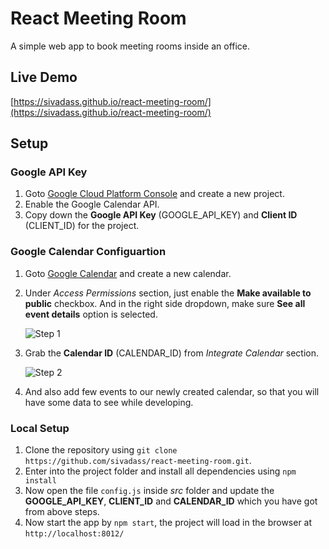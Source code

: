# React Meeting Room

A simple web app to book meeting rooms inside an office.

## Live Demo 
[https://sivadass.github.io/react-meeting-room/](https://sivadass.github.io/react-meeting-room/)

## Setup

### Google API Key
1. Goto [Google Cloud Platform Console](https://console.cloud.google.com/cloud-resource-manager) and create a new project.
2.  Enable the Google Calendar API.
3.  Copy down the **Google API Key** (GOOGLE_API_KEY) and **Client ID** (CLIENT_ID) for the project.

### Google Calendar Configuartion
1.  Goto [Google Calendar](https://calendar.google.com "Google Calendar") and create a new calendar.
2.  Under *Access Permissions* section, just enable the  **Make available to public** checkbox. And in the right side dropdown, make sure **See all event details** option is selected. 

    ![Step 1](https://res.cloudinary.com/sivadass/image/upload/v1520704625/screen-shots/step-1.png)

3.  Grab the **Calendar ID** (CALENDAR_ID) from *Integrate Calendar* section.

    ![Step 2](https://res.cloudinary.com/sivadass/image/upload/v1520704853/step-2_x54i28.png)

4.  And also add few events to our newly created calendar, so that you will have some data to see while developing.

### Local Setup
1.  Clone the repository using `git clone https://github.com/sivadass/react-meeting-room.git`.
2.  Enter into the project folder and install all dependencies using `npm install`  
3.  Now open the file `config.js` inside *src* folder and update the **GOOGLE_API_KEY**, **CLIENT_ID** and **CALENDAR_ID** which you have got from above steps.
4.  Now start the app by `npm start`, the project will load in the browser at `http://localhost:8012/`